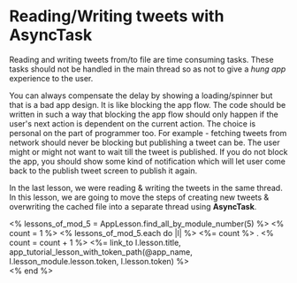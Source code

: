 # Reading/Writing tweets with AsyncTask

Reading and writing tweets from/to file are time consuming tasks. These tasks should not be handled in the main thread so as not to give a *hung app* experience to the user.

You can always compensate the delay by showing a loading/spinner but that is a bad app design. It is like blocking the app flow. The code should be written in such a way that blocking the app flow should only happen if the user's next action is dependent on the current action. The choice is personal on the part of programmer too. For example - fetching tweets from network should never be blocking but publishing a tweet can be. The user might or might not want to wait till the tweet is published. If you do not block the app, you should show some kind of notification which will let user come back to the publish tweet screen to publish it again. 

In the last lesson, we were reading & writing the tweets in the same thread. In this lesson, we are going to move the steps of creating new tweets & overwriting the cached file into a separate thread using **AsyncTask**.
<div>
<% lessons_of_mod_5 = AppLesson.find_all_by_module_number(5) %>
<% count = 1 %>
<% lessons_of_mod_5.each do |l| %>
	<%= count %> .
	<% count = count + 1 %>
	<%= link_to l.lesson.title, app_tutorial_lesson_with_token_path(@app_name, l.lesson_module.lesson.token, l.lesson.token) %>
		<br/>
	<% end %>
</div>

